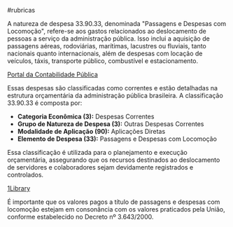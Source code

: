 #rubricas 

A natureza de despesa 33.90.33, denominada "Passagens e Despesas com Locomoção", refere-se aos gastos relacionados ao deslocamento de pessoas a serviço da administração pública. Isso inclui a aquisição de passagens aéreas, rodoviárias, marítimas, lacustres ou fluviais, tanto nacionais quanto internacionais, além de despesas com locação de veículos, táxis, transporte público, combustível e estacionamento.

[Portal da Contabilidade Pública](https://portalcontabilidadepublica.com.br/glossario/o-que-e-gastos-com-passagens-e-locomocao/)

Essas despesas são classificadas como correntes e estão detalhadas na estrutura orçamentária da administração pública brasileira. A classificação 33.90.33 é composta por:

- **Categoria Econômica (3):** Despesas Correntes
- **Grupo de Natureza de Despesa (3):** Outras Despesas Correntes
- **Modalidade de Aplicação (90):** Aplicações Diretas
- **Elemento de Despesa (33):** Passagens e Despesas com Locomoção

Essa classificação é utilizada para o planejamento e execução orçamentária, assegurando que os recursos destinados ao deslocamento de servidores e colaboradores sejam devidamente registrados e controlados.

[1Library](https://1library.org/article/classifica%C3%A7%C3%A3o-da-despesa-por-natureza-tabelas-despesa.qo5we4xj)

É importante que os valores pagos a título de passagens e despesas com locomoção estejam em consonância com os valores praticados pela União, conforme estabelecido no Decreto nº 3.643/2000.
